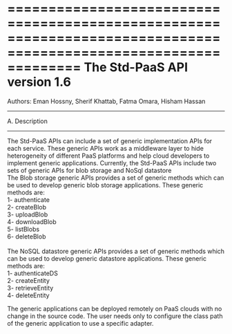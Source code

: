 =================================================================================================================
The Std-PaaS API version 1.6
=================================================================================================================
Authors: Eman Hossny, Sherif Khattab, Fatma Omara, Hisham Hassan 

****************
A. Description
****************
The Std-PaaS APIs can include a set of generic implementation APIs for each service. 
These generic APIs work as a middleware layer to hide heterogeneity of different PaaS 
platforms and help cloud developers to implement generic applications.
Currently, the Std-PaaS APIs include two sets of generic APIs for blob storage and NoSql datastore
<br />
The Blob storage generic APIs provides a set of generic methods which can be used to develop
generic blob storage applications. These generic methods are:<br />
1- authenticate  <br />
2- createBlob    <br />
3- uploadBlob <br />
4- downloadBlob<br />
5- listBlobs<br />
6- deleteBlob<br />
<br />
The NoSQL datastore generic APIs provides a set of generic methods which can be used to develop generic 
datastore applications. These generic methods are:<br />
1- authenticateDS<br />
2- createEntity<br />
3- retrieveEntity<br />
4- deleteEntity<br />

The generic applications can be deployed remotely on PaaS clouds with no change in the source code. 
The user needs only to configure the class path of the generic application to use a specific
adapter.
